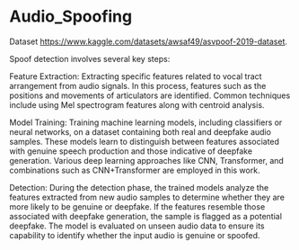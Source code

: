 # Audio_Spoofing
Dataset https://www.kaggle.com/datasets/awsaf49/asvpoof-2019-dataset.

Spoof detection involves several key steps:

Feature Extraction: Extracting specific features related to vocal tract arrangement from audio signals. In this process, features such as the positions and movements of articulators are identified. Common techniques include using Mel spectrogram features along with centroid analysis.

Model Training: Training machine learning models, including classifiers or neural networks, on a dataset containing both real and deepfake audio samples. These models learn to distinguish between features associated with genuine speech production and those indicative of deepfake generation. Various deep learning approaches like CNN, Transformer, and combinations such as CNN+Transformer are employed in this work.

Detection: During the detection phase, the trained models analyze the features extracted from new audio samples to determine whether they are more likely to be genuine or deepfake. If the features resemble those associated with deepfake generation, the sample is flagged as a potential deepfake. The model is evaluated on unseen audio data to ensure its capability to identify whether the input audio is genuine or spoofed.
